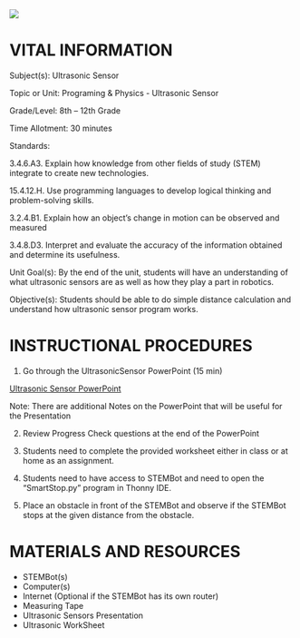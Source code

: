 <img src=https://github.com/BotDevLLC/BotDevCurriculum/blob/master/Pictures/Botdev.png>       

# VITAL INFORMATION

Subject(s):          Ultrasonic Sensor 

Topic or Unit:     Programing & Physics - Ultrasonic Sensor

Grade/Level:       8th – 12th Grade

Time Allotment:	 30 minutes

Standards:         

3.4.6.A3. Explain how knowledge from other fields of study (STEM) integrate to create new technologies.  

15.4.12.H. Use programming languages to develop logical thinking and problem-solving skills.

3.2.4.B1. Explain how an object’s change in motion can be observed and measured  

3.4.8.D3. Interpret and evaluate the accuracy of the information obtained and determine its usefulness. 

Unit Goal(s):      By the end of the unit, students will have an understanding of what ultrasonic sensors are as well as how they play a part in robotics.

Objective(s):      Students should be able to do simple distance calculation and understand how ultrasonic sensor program works. 

# INSTRUCTIONAL PROCEDURES

1.	Go through the UltrasonicSensor PowerPoint (15 min) 

<a href="https://drive.google.com/drive/folders/10wZY2EHtWWunkD425uKqsq4-I2B7r83B" target="_blank">Ultrasonic Sensor PowerPoint</a>

Note: There are additional Notes on the PowerPoint that will be useful for the Presentation  

2.	Review Progress Check questions at the end of the PowerPoint 
3.	Students need to complete the provided worksheet either in class or at home as an assignment. 

4.	Students need to have access to STEMBot and need to open the “SmartStop.py” program in Thonny IDE. 

5.	Place an obstacle in front of the STEMBot and observe if the STEMBot stops at the given distance from the obstacle. 

# MATERIALS AND RESOURCES

* STEMBot(s)
* Computer(s)
* Internet (Optional if the STEMBot has its own router)
* Measuring Tape
* Ultrasonic Sensors Presentation
* Ultrasonic WorkSheet



